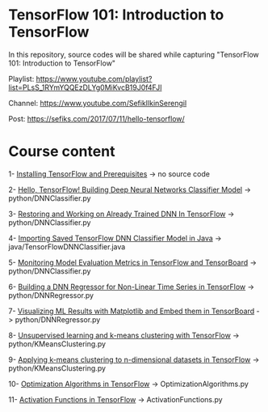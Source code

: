 # TensorFlow 101: Introduction to TensorFlow

In this repository, source codes will be shared while capturing "TensorFlow 101: Introduction to TensorFlow"

Playlist: https://www.youtube.com/playlist?list=PLsS_1RYmYQQEzDLYg0MiKvcB19J0f4FJI

Channel: https://www.youtube.com/SefikIlkinSerengil

Post: https://sefiks.com/2017/07/11/hello-tensorflow/

# Course content

1- [Installing TensorFlow and Prerequisites](https://youtu.be/xY8NAxD37mc) -> no source code

2- [Hello, TensorFlow! Building Deep Neural Networks Classifier Model](https://youtu.be/7i9l32xW1JQ) -> python/DNNClassifier.py

3- [Restoring and Working on Already Trained DNN In TensorFlow](https://youtu.be/hvRy4I8AueM) -> python/DNNClassifier.py

4- [Importing Saved TensorFlow DNN Classifier Model in Java](https://youtu.be/THl3jp-E5t0) -> java/TensorFlowDNNClassifier.java

5- [Monitoring Model Evaluation Metrics in TensorFlow and TensorBoard](https://youtu.be/zHrrBbOSaZM) -> python/DNNClassifier.py

6- [Building a DNN Regressor for Non-Linear Time Series in TensorFlow](https://youtu.be/DXN4RwKW1ow) -> python/DNNRegressor.py

7- [Visualizing ML Results with Matplotlib and Embed them in TensorBoard](https://www.youtube.com/watch?v=IKYj7iPSWno) -> python/DNNRegressor.py

8- [Unsupervised learning and k-means clustering with TensorFlow](https://youtu.be/0XM7UlcbE0U) -> python/KMeansClustering.py

9- [Applying k-means clustering to n-dimensional datasets in TensorFlow](https://youtu.be/9HEihI6XYws) -> python/KMeansClustering.py

10- [Optimization Algorithms in TensorFlow](https://youtu.be/wM-qdl_6_qc) -> OptimizationAlgorithms.py

11- [Activation Functions in TensorFlow](https://youtu.be/D7HUGBhBDQk) -> ActivationFunctions.py

